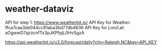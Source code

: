 # weather-dataviz

API for step 1:
https://www.weatherbit.io/
API Key for Weather:
ffca7caa3de044cc81aba3bd77db4636
API Key for Lon/Lat:
aOgwwD7ajrzcnfTx3pJKPfpjL0HvSgzA

https://api.weatherbit.io/v2.0/forecast/daily?city=Raleigh,NC&key=API_KEY
